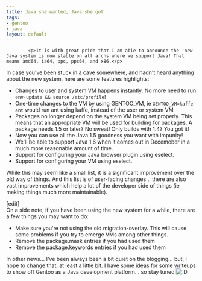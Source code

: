 ```yaml
--- 
title: Java she wanted, Java she got
tags: 
- gentoo
- java
layout: default
---
```


			<p>It is with great pride that I am able to announce the 'new' Java system is now stable on all archs where we support Java! That means amd64, ia64, ppc, ppc64, and x86.</p>

<p>In case you've been stuck in a cave somewhere, and hadn't heard anything about the new system, here are some features highlights:</p>

<ul>
  <li>Changes to user and system VM happens instantly. No more need to run <code>env-update &amp;&amp; source /etc/profile</code>!</li>
  <li>One-time changes to the VM by using GENTOO_VM, ie <code>GENTOO_VM=kaffe ant</code> would run ant using kaffe, instead of the user or system VM</li>
  <li>Packages no longer depend on the system VM being set properly. This means that an  appropriate VM will be used for building for packages. A package needs 1.5 or later? No sweat! Only builds with 1.4? You got it!</li>
  <li>Now you can use all the Java 1.5 goodness you want with impunity!</li>
  <li>We'll be able to support Java 1.6 when it comes out in Decemeber in a much more reasonable amount of time.</li>
  <li>Support for configuring your Java browser plugin using eselect.</li>
  <li>Support for configuring your VM using eselect.</li></ul>

<p>While this may seem like a small list, it is a significant improvement over the old way of things. And this list is of user-facing changes... there are also vast improvements which help a lot of the developer side of things (ie making things much more maintainable).</p>

<p>[edit]<br>
On a side note, if you have been using the new system for a while, there are a few things you may want to do:
</p><ul>
  <li>Make sure you're not using the old migration-overlay. This will cause some problems if you try to emerge VMs among other things.</li>
  <li>Remove the package.mask entries if you had used them</li>
  <li>Remove the package.keywords entries if you had used them</li></ul>

<p>In other news... I've been always been a bit quiet on the blogging... but, I hope to change that, at least a little bit. I have some ideas for some writeups to show off Gentoo as a Java development platform... so stay tuned <img src="http://planet.gentoo.org/developers/rsc/smilies/icon_biggrin.gif" alt=":D" class="middle"></p>					
